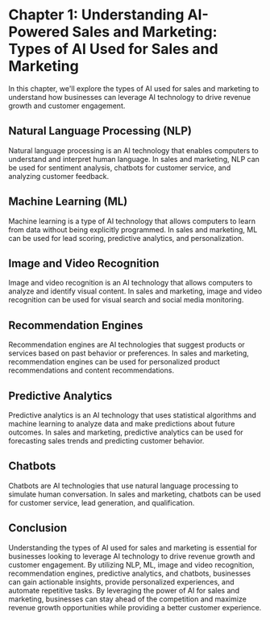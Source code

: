 Chapter 1: Understanding AI-Powered Sales and Marketing: Types of AI Used for Sales and Marketing
=================================================================================================

In this chapter, we'll explore the types of AI used for sales and marketing to understand how businesses can leverage AI technology to drive revenue growth and customer engagement.

Natural Language Processing (NLP)
---------------------------------

Natural language processing is an AI technology that enables computers to understand and interpret human language. In sales and marketing, NLP can be used for sentiment analysis, chatbots for customer service, and analyzing customer feedback.

Machine Learning (ML)
---------------------

Machine learning is a type of AI technology that allows computers to learn from data without being explicitly programmed. In sales and marketing, ML can be used for lead scoring, predictive analytics, and personalization.

Image and Video Recognition
---------------------------

Image and video recognition is an AI technology that allows computers to analyze and identify visual content. In sales and marketing, image and video recognition can be used for visual search and social media monitoring.

Recommendation Engines
----------------------

Recommendation engines are AI technologies that suggest products or services based on past behavior or preferences. In sales and marketing, recommendation engines can be used for personalized product recommendations and content recommendations.

Predictive Analytics
--------------------

Predictive analytics is an AI technology that uses statistical algorithms and machine learning to analyze data and make predictions about future outcomes. In sales and marketing, predictive analytics can be used for forecasting sales trends and predicting customer behavior.

Chatbots
--------

Chatbots are AI technologies that use natural language processing to simulate human conversation. In sales and marketing, chatbots can be used for customer service, lead generation, and qualification.

Conclusion
----------

Understanding the types of AI used for sales and marketing is essential for businesses looking to leverage AI technology to drive revenue growth and customer engagement. By utilizing NLP, ML, image and video recognition, recommendation engines, predictive analytics, and chatbots, businesses can gain actionable insights, provide personalized experiences, and automate repetitive tasks. By leveraging the power of AI for sales and marketing, businesses can stay ahead of the competition and maximize revenue growth opportunities while providing a better customer experience.

